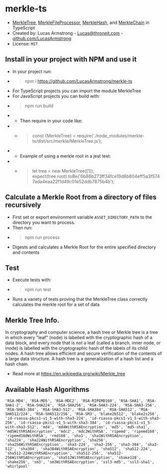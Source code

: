 # merkle-ts
- [MerkleTree](https://github.com/LucasArmstrong/merkle-ts/blob/main/src/merkle/MerkleTree.ts), 
[MerkleFileProcessor](https://github.com/LucasArmstrong/merkle-ts/blob/main/src/merkle/MerkleFileProcessor.ts), 
[MerkleHash](https://github.com/LucasArmstrong/merkle-ts/blob/main/src/merkle/MerkleHash.ts), 
and [MerkleChain](https://github.com/LucasArmstrong/merkle-ts/blob/main/src/merkle/MerkleChain.ts) 
in TypeScript
- Created by: Lucas Armstrong - Lucas@throneit.com - [github.com/LucasArmstrong](https://github.com/LucasArmstrong)
- License: `MIT`

## Install in your project with NPM and use it
- In your project run:
- >npm i https://github.com/LucasArmstrong/merkle-ts
- For TypeScript projects you can import the module MerkleTree
- For JavaScript projects you can build with:
- >npm run build
- - Then require in your code like:
- - >const {MerkleTree} = require('./node_modules/merkle-ts/dist/src/merkle/MerkleTree.js');
- - Example of using a merkle root in a jest test:
- - >let tree = new MerkleTree([1]); expect(tree.root).toBe('6b86b273ff34fce19d6b804eff5a3f5747ada4eaa22f1d49c01e52ddb7875b4b');

## Calculate a Merkle Root from a directory of files recursively
- First set or export environment variable `ASSET_DIRECTORY_PATH` to the directory you want to process.
- Then run:
- >npm run process
- Digests and calculates a Merkle Root for the entire specified directory and contents

## Test
- Execute tests with:
- >npm run test
- Runs a variety of tests proving that the MerkleTree class correctly calculates the merkle root for a set of data

## Merkle Tree Info.
In cryptography and computer science, a hash tree or Merkle tree is a tree in which every "leaf" (node) is labelled with the cryptographic hash of a data block, and every node that is not a leaf (called a branch, inner node, or inode) is labelled with the cryptographic hash of the labels of its child nodes. A hash tree allows efficient and secure verification of the contents of a large data structure. A hash tree is a generalization of a hash list and a hash chain.
- Read more at https://en.wikipedia.org/wiki/Merkle_tree

## Available Hash Algorithms
`'RSA-MD4',
'RSA-MD5',
'RSA-MDC2',
'RSA-RIPEMD160',
'RSA-SHA1',
'RSA-SHA1-2',
'RSA-SHA224',
'RSA-SHA256',
'RSA-SHA3-224',
'RSA-SHA3-256',
'RSA-SHA3-384',
'RSA-SHA3-512',
'RSA-SHA384',
'RSA-SHA512',
'RSA-SHA512/224',
'RSA-SHA512/256',
'RSA-SM3',
'blake2b512',
'blake2s256',
'id-rsassa-pkcs1-v1_5-with-sha3-224',
'id-rsassa-pkcs1-v1_5-with-sha3-256',
'id-rsassa-pkcs1-v1_5-with-sha3-384',
'id-rsassa-pkcs1-v1_5-with-sha3-512',
'md4',
'md4WithRSAEncryption',
'md5',
'md5-sha1',
'md5WithRSAEncryption',
'mdc2',
'mdc2WithRSA',
'ripemd',
'ripemd160',
'ripemd160WithRSA',
'rmd160',
'sha1',
'sha1WithRSAEncryption',
'sha224',
'sha224WithRSAEncryption',
'sha256',
'sha256WithRSAEncryption',
'sha3-224',
'sha3-256',
'sha3-384',
'sha3-512',
'sha384',
'sha384WithRSAEncryption',
'sha512',
'sha512-224',
'sha512-224WithRSAEncryption',
'sha512-256',
'sha512-256WithRSAEncryption',
'sha512WithRSAEncryption',
'shake128',
'shake256',
'sm3',
'sm3WithRSAEncryption',
'ssl3-md5',
'ssl3-sha1',
'whirlpool'`